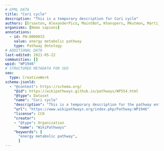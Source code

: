```yaml
---
# GPML DATA
title: "Cori cycle"
description: "This is a temporary description for Cori cycle"
authors: [Ersaxton, AlexanderPico, MaintBot, Khanspers, Mkutmon, MartijnVanIersel, Egonw, Zari, DeSl, Eweitz]
organisms: [Homo sapiens]
annotations:
  - id: PW:0000033
    value: energy metabolic pathway
    type: Pathway Ontology
# ADDITIONAL DATA
last-edited: 2021-05-22
communities: []
wpid: "WP1946"
# STRUCTURED METADATA FOR SEO
seo:
  type: CreativeWork
schema-jsonld:
  - "@context": https://schema.org/
    "@id": https://wikipathways.github.io/pathways/WP554.html
    "@type": Dataset
    "name": "Cori cycle"
    "description": "This is a temporary description for the pathway entitled: Cori cycle"
    "url": "https://www.wikipathways.org/index.php/Pathway:WP1946"
    "license": CC0
    "creator":
    - "@type": Organization
      "name": "WikiPathways"
    "keywords": [
      "energy metabolic pathway",
      ]
---
```

